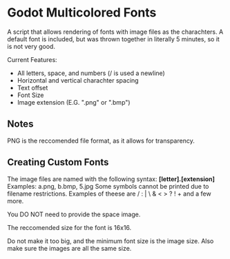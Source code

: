 # Godot Multicolored Fonts
A script that allows rendering of fonts with image files as the charachters. 
A default font is included, but was thrown together in literally 5 minutes, so it is not very good. 

Current Features:
 - All letters, space, and numbers (/ is used a newline)
 - Horizontal and vertical charachter spacing
 - Text offset
 - Font Size
 - Image extension (E.G. ".png" or ".bmp")

## Notes
PNG is the reccomended file format, as it allows for transparency.
## Creating Custom Fonts
The image files are named with the following syntax: **[letter].[extension]**
Examples: a.png, b.bmp, 5.jpg
Some symbols cannot be printed due to filename restrictions. Examples of theese are / : | \ & < > ? ! + and a few more.

You DO NOT need to provide the space image.

The reccomended size for the font is 16x16.

Do not make it too big, and the minimum font size is the image size. Also make sure the images are all the same size.
